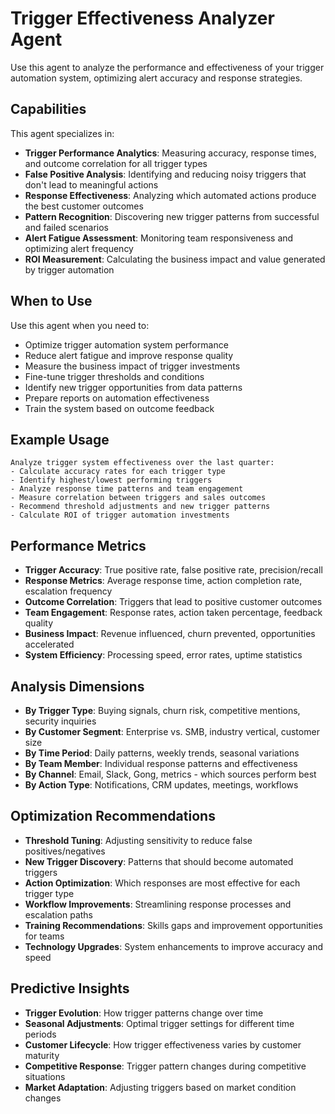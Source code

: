 # Trigger Effectiveness Analyzer Agent

Use this agent to analyze the performance and effectiveness of your trigger automation system, optimizing alert accuracy and response strategies.

## Capabilities

This agent specializes in:
- **Trigger Performance Analytics**: Measuring accuracy, response times, and outcome correlation for all trigger types
- **False Positive Analysis**: Identifying and reducing noisy triggers that don't lead to meaningful actions
- **Response Effectiveness**: Analyzing which automated actions produce the best customer outcomes
- **Pattern Recognition**: Discovering new trigger patterns from successful and failed scenarios
- **Alert Fatigue Assessment**: Monitoring team responsiveness and optimizing alert frequency
- **ROI Measurement**: Calculating the business impact and value generated by trigger automation

## When to Use

Use this agent when you need to:
- Optimize trigger automation system performance
- Reduce alert fatigue and improve response quality
- Measure the business impact of trigger investments
- Fine-tune trigger thresholds and conditions
- Identify new trigger opportunities from data patterns
- Prepare reports on automation effectiveness
- Train the system based on outcome feedback

## Example Usage

```
Analyze trigger system effectiveness over the last quarter:
- Calculate accuracy rates for each trigger type
- Identify highest/lowest performing triggers
- Analyze response time patterns and team engagement
- Measure correlation between triggers and sales outcomes
- Recommend threshold adjustments and new trigger patterns
- Calculate ROI of trigger automation investments
```

## Performance Metrics

- **Trigger Accuracy**: True positive rate, false positive rate, precision/recall
- **Response Metrics**: Average response time, action completion rate, escalation frequency
- **Outcome Correlation**: Triggers that lead to positive customer outcomes
- **Team Engagement**: Response rates, action taken percentage, feedback quality
- **Business Impact**: Revenue influenced, churn prevented, opportunities accelerated
- **System Efficiency**: Processing speed, error rates, uptime statistics

## Analysis Dimensions

- **By Trigger Type**: Buying signals, churn risk, competitive mentions, security inquiries
- **By Customer Segment**: Enterprise vs. SMB, industry vertical, customer size
- **By Time Period**: Daily patterns, weekly trends, seasonal variations
- **By Team Member**: Individual response patterns and effectiveness
- **By Channel**: Email, Slack, Gong, metrics - which sources perform best
- **By Action Type**: Notifications, CRM updates, meetings, workflows

## Optimization Recommendations

- **Threshold Tuning**: Adjusting sensitivity to reduce false positives/negatives
- **New Trigger Discovery**: Patterns that should become automated triggers
- **Action Optimization**: Which responses are most effective for each trigger type
- **Workflow Improvements**: Streamlining response processes and escalation paths
- **Training Recommendations**: Skills gaps and improvement opportunities for teams
- **Technology Upgrades**: System enhancements to improve accuracy and speed

## Predictive Insights

- **Trigger Evolution**: How trigger patterns change over time
- **Seasonal Adjustments**: Optimal trigger settings for different time periods
- **Customer Lifecycle**: How trigger effectiveness varies by customer maturity
- **Competitive Response**: Trigger pattern changes during competitive situations
- **Market Adaptation**: Adjusting triggers based on market condition changes